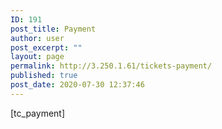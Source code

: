 ```yaml
---
ID: 191
post_title: Payment
author: user
post_excerpt: ""
layout: page
permalink: http://3.250.1.61/tickets-payment/
published: true
post_date: 2020-07-30 12:37:46
---
```

[tc_payment]